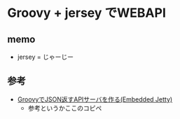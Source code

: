 # Groovy + jersey でWEBAPI
## memo
- jersey = じゃーじー

## 参考
- [GroovyでJSON返すAPIサーバを作る(Embedded Jetty)](http://qiita.com/it__ssei/items/d40aed128dc8f4269aa5)
    - 参考というかここのコピペ
